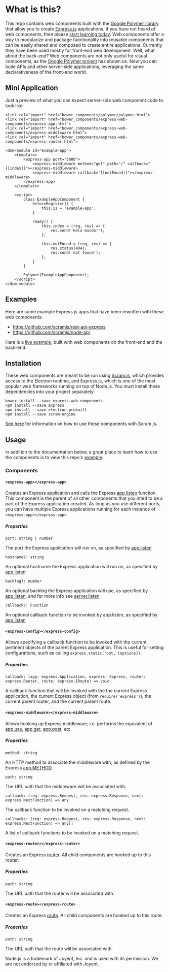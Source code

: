 # What is this?
This repo contains web components built with the [Google Polymer library](https://www.polymer-project.org/1.0/) that allow you to create [Express.js](https://github.com/expressjs/express) applications. If you have not heard of web components, then please [start learning today](http://webcomponents.org/). Web components offer a way to modularize and package functionality into reusable components that can be easily shared and composed to create entire applications. Currently they have been used mostly for front-end web development. Well, what about the back-end? Web components are not only useful for visual components, as the [Google Polymer project](https://www.polymer-project.org/1.0/) has shown us. Now you can build APIs and other server-side applications, leveraging the same declarativeness of the front-end world.

## Mini Application
Just a preview of what you can expect server-side web component code to look like:

```
<link rel="import" href="bower_components/polymer/polymer.html">
<link rel="import" href="bower_components/express-web-components/express-app.html">
<link rel="import" href="bower_components/express-web-components/express-middleware.html">
<link rel="import" href="bower_components/express-web-components/express-router.html">

<dom-module id="example-app">
    <template>
        <express-app port="5000">
            <express-middleware method="get" path="/" callback="[[index]]"></express-middleware>
            <express-middleware callback="[[notFound]]"></express-middleware>
        </express-app>
    </template>

    <script>
        class ExampleAppComponent {
            beforeRegister() {
                this.is = 'example-app';
            }

            ready() {
                this.index = (req, res) => {
                    res.send('Hola mundo!');
                };

                this.notFound = (req, res) => {
                    res.status(404);
                    res.send('not found');
                };
            }
        }

        Polymer(ExampleAppComponent);
    </script>
</dom-module>
```

## Examples
Here are some example Express.js apps that have been rewritten with these web components:
* https://github.com/scramjs/rest-api-express
* https://github.com/scramjs/node-api

Here is a [live example](http://scramjs.org/), built with web components on the front-end and the back-end.

## Installation
These web components are meant to be run using [Scram.js](https://github.com/scramjs/scram-engine), which provides access to the Electron runtime, and Express.js, which is one of the most popular web frameworks running on top of Node.js. You must install these dependencies into your project separately:

```
bower install --save express-web-components
npm install --save express
npm install --save electron-prebuilt
npm install --save scram-engine
```

[See here](https://github.com/scramjs/scram-engine) for information on how to use these components with Scram.js.

## Usage
In addition to the documentation below, a great place to learn how to use the components is to view this repo's [example](https://github.com/scramjs/express-web-components/tree/master/example/app/server).

### Components

#### `<express-app></express-app>`

Creates an Express application and calls the Express [app.listen](http://expressjs.com/en/4x/api.html#app.listen) function.
This component is the parent of all other components that you inted 
to be a part of the Express application created. As long as you use different ports,
you can have multiple Express applications running for each instance of `<express-app></express-app>`.

##### Properties

`port: string | number`

The port the Express application will run on, as specified by [app.listen](http://expressjs.com/en/4x/api.html#app.listen)

`hostname?: string`

An optional hostname the Express application will run on, as specified by [app.listen](http://expressjs.com/en/4x/api.html#app.listen)


`backlog?: number`

An optional backlog the Express application will use, as specified by [app.listen](http://expressjs.com/en/4x/api.html#app.listen), and for more info see [server.listen](https://nodejs.org/api/http.html#http_server_listen_port_hostname_backlog_callback)

`callback?: Function`

An optional callback function to be invoked by app.listen, as specified by [app.listen](http://expressjs.com/en/4x/api.html#app.listen)

#### `<express-config></express-config>`

Allows specifying a callback function to be invoked with the current pertinent objects of the parent Express application. This is useful for setting configurations, such as calling `express.static(root, [options])`.

##### Properties

`callback: (app: express.Application, express: Express, router: express.Router, route: express.IRoute) => void`

A callback function that will be invoked with the the current Express application, the current Express object (from `require('express')`), the current parent router, and the current parent route.

#### `<express-middleware></express-middleware>`

Allows hooking up Express middleware, i.e. performs the equivalent of [app.use](http://expressjs.com/en/4x/api.html#app.use), [app.get](http://expressjs.com/en/4x/api.html#app.get.method), [app.post](http://expressjs.com/en/4x/api.html#app.post.method), etc.

##### Properties

`method: string`

An HTTP method to associate the middleware with, as defined by the Express [app.METHOD](http://expressjs.com/en/4x/api.html#app.METHOD).

`path: string`

The URL path that the middleware will be associated with.

`callback: (req: express.Request, res: express.Response, next: express.NextFunction) => any`

The callback function to be invoked on a matching request.

`callbacks: (req: express.Request, res: express.Response, next: express.NextFunction) => any[]`

A list of callback functions to be invoked on a matching request.

#### `<express-router></express-router>`

Creates an Express [router](http://expressjs.com/en/4x/api.html#router). All child components are hooked up to this router.

##### Properties

`path: string`

The URL path that the router will be associated with.

#### `<express-route></express-route>`

Creates an Express [route](http://expressjs.com/en/4x/api.html#router.route). All child components are hooked up to this route.

##### Properties

`path: string`

The URL path that the route will be associated with.

Node.js is a trademark of Joyent, Inc. and is used with its permission. We are not endorsed by or affiliated with Joyent.
